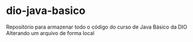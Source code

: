 # dio-java-basico
Repositório para armazenar todo o código do curso de Java Básico da DIO
Alterando um arquivo de forma local